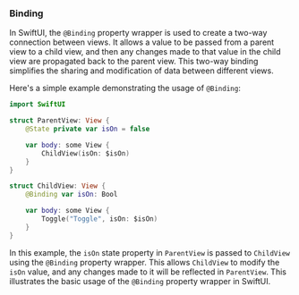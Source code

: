 ### Binding

In SwiftUI, the ``@Binding`` property wrapper is used to create a two-way connection between views. It allows a value to be passed from a parent view to a child view, and then any changes made to that value in the child view are propagated back to the parent view. This two-way binding simplifies the sharing and modification of data between different views.

Here's a simple example demonstrating the usage of ``@Binding``:

```swift
import SwiftUI

struct ParentView: View {
    @State private var isOn = false

    var body: some View {
        ChildView(isOn: $isOn)
    }
}

struct ChildView: View {
    @Binding var isOn: Bool

    var body: some View {
        Toggle("Toggle", isOn: $isOn)
    }
}
```

In this example, the ``isOn`` state property in ``ParentView`` is passed to ``ChildView`` using the ``@Binding`` property wrapper. This allows ``ChildView`` to modify the ``isOn`` value, and any changes made to it will be reflected in ``ParentView``. This illustrates the basic usage of the ``@Binding`` property wrapper in SwiftUI.